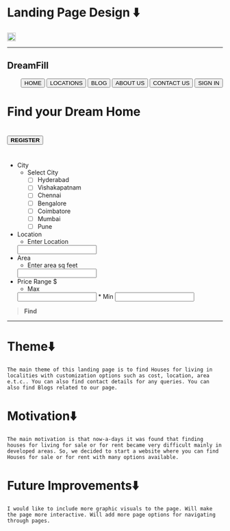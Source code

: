 # **Landing Page Design ⬇️**
<img width="20" height="20" 
src="https://www.clipartmax.com/png/full/59-590244_home-icon-home-icon-png-red.png">
<body style = "background: url(https://images.app.goo.gl/qnWXpgjjkGUDirzh9)">

___
## **DreamFill**
<div style="text-align: right"> 

<button>HOME</button>  <button>LOCATIONS</button>  <button>BLOG</button>  <button>ABOUT US</button> <button>CONTACT US</button>  <button>SIGN IN</button>
 </div>

#
#
#
#
#
# **Find your Dream Home**
#
#
#
# <button>**REGISTER**
#
#
#
* City
  * Select City
    * [ ] Hyderabad
    * [ ] Vishakapatnam
    * [ ] Chennai
    * [ ] Bengalore
    * [ ] Coimbatore
    * [ ] Mumbai
    * [ ] Pune
* Location
  * Enter Location
  <input type="text" id="location" name="location"/>
* Area
  * Enter area sq feet
  <input type="number" id="area" name="area"/>
* Price Range $
  * Max
  <input type="number" id="max" name="max"/>
  * Min
  <input type="number" id="min" name="min"/>
  
   
 

> **Find**
___
# **Theme⬇️**
`The main theme of this landing page is to find Houses for living in localities with customization options such as cost, location, area e.t.c.. You can also find contact details for any queries. You can also find Blogs related to our page. `
# **Motivation⬇️**
`The main motivation is that now-a-days it was found that finding houses for living for sale or for rent became very difficult mainly in developed areas. So, we decided to start a website where you can find Houses for sale or for rent with many options available. `
# **Future Improvements⬇️**
`I would like to include more graphic visuals to the page. Will make the page more interactive. Will add more page options for navigating through pages.`
